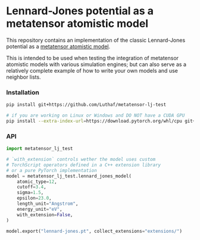 # Lennard-Jones potential as a metatensor atomistic model

This repository contains an implementation of the classic Lennard-Jones
potential as a [metatensor atomistic
model](https://lab-cosmo.github.io/metatensor/latest/atomistic/index.html).

This is intended to be used when testing the integration of metatensor atomistic
models with various simulation engines; but can also serve as a relatively
complete example of how to write your own models and use neighbor lists.

### Installation

```bash
pip install git+https://github.com/Luthaf/metatensor-lj-test

# if you are working on Linux or Windows and DO NOT have a CUDA GPU
pip install --extra-index-url=https://download.pytorch.org/whl/cpu git+https://github.com/Luthaf/metatensor-lj-test
```

### API

```python
import metatensor_lj_test

# `with_extension` controls wether the model uses custom
# TorchScript operators defined in a C++ extension library
# or a pure PyTorch implementation
model = metatensor_lj_test.lennard_jones_model(
    atomic_type=12,
    cutoff=3.4,
    sigma=1.5,
    epsilon=23.0,
    length_unit="Angstrom",
    energy_unit="eV",
    with_extension=False,
)

model.export("lennard-jones.pt", collect_extensions="extensions/")
```
